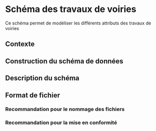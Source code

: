 # Schéma des travaux de voiries
Ce schéma permet de modéliser les différents attributs des travaux de voiries 

## Contexte

## Construction du schéma de données 

## Description du schéma

## Format de fichier 
### Recommandation pour le nommage des fichiers 
### Recommandation pour la mise en conformité 
